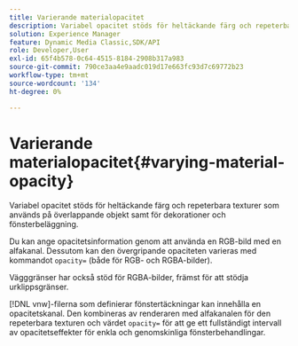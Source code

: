 ```yaml
---
title: Varierande materialopacitet
description: Variabel opacitet stöds för heltäckande färg och repeterbara texturer som används på överlappande objekt samt för dekorationer och fönsterbeläggning.
solution: Experience Manager
feature: Dynamic Media Classic,SDK/API
role: Developer,User
exl-id: 65f4b578-0c64-4515-8184-2908b317a983
source-git-commit: 790ce3aa4e9aadc019d17e663fc93d7c69772b23
workflow-type: tm+mt
source-wordcount: '134'
ht-degree: 0%

---
```


# Varierande materialopacitet{#varying-material-opacity}

Variabel opacitet stöds för heltäckande färg och repeterbara texturer som används på överlappande objekt samt för dekorationer och fönsterbeläggning.

Du kan ange opacitetsinformation genom att använda en RGB-bild med en alfakanal. Dessutom kan den övergripande opaciteten varieras med kommandot `opacity=` (både för RGB- och RGBA-bilder).

Vägggränser har också stöd för RGBA-bilder, främst för att stödja urklippsgränser.

[!DNL vnw]-filerna som definierar fönstertäckningar kan innehålla en opacitetskanal. Den kombineras av renderaren med alfakanalen för den repeterbara texturen och värdet `opacity=` för att ge ett fullständigt intervall av opacitetseffekter för enkla och genomskinliga fönsterbehandlingar.
